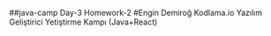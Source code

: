 ##java-camp Day-3 Homework-2
#Engin Demiroğ Kodlama.io
Yazılım Geliştirici Yetiştirme Kampı (Java+React)
